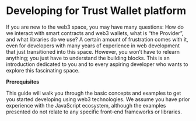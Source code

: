 # Developing for Trust Wallet platform

If you are new to the web3 space, you may have many questions: How do we interact with smart contracts and web3 wallets, what is “the Provider”, and what libraries do we use? A certain amount of frustration comes with it, even for developers with many years of experience in web development that just transitioned into this space. However, you won’t have to relearn anything; you just have to understand the building blocks. This is an introduction dedicated to you and to every aspiring developer who wants to explore this fascinating space.  

**Prerequisites**

This guide will walk you through the basic concepts and examples to get you started developing using web3 technologies. We assume you have prior experience with the JavaScript ecosystem, although the examples presented do not relate to any specific front-end frameworks or libraries.
